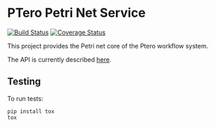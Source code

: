 # PTero Petri Net Service
[![Build Status](https://travis-ci.org/genome/ptero-petri.svg?branch=master)](https://travis-ci.org/genome/ptero-petri)
[![Coverage Status](https://coveralls.io/repos/genome/ptero-petri/badge.png)](https://coveralls.io/r/genome/ptero-petri)

This project provides the Petri net core of the Ptero workflow system.

The API is currently described
[here](https://github.com/genome/ptero-apis/blob/master/petri.md).


## Testing

To run tests:

    pip install tox
    tox
